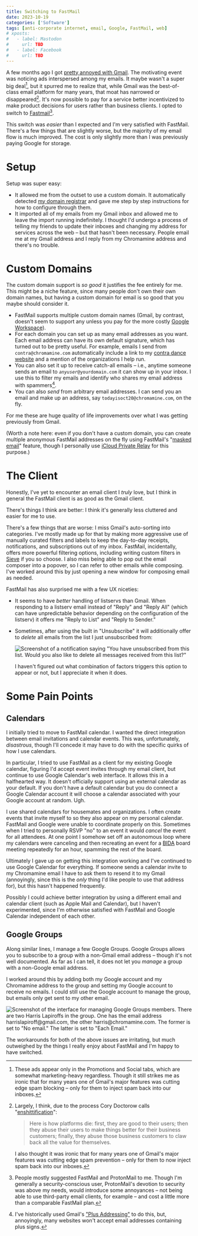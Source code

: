 ```yaml
---
title: Switching to FastMail
date: 2023-10-19
categories: ['Software']
tags: [anti-corporate internet, email, Google, FastMail, web]
# xposts:
#   - label: Mastodon
#     url: TBD
#   - label: Facebook
#     url: TBD
---
```


A few months ago I got [pretty annoyed with Gmail][gmail]. The motivating event was noticing ads interspersed among my emails. It maybe wasn't a super big deal[^1], but it spurred me to realize that, while Gmail was the best-of-class email platform for many years, that moat has narrowed or disappeared[^2]. It's now possible to pay for a service better incentivized to make product decisions for users rather than business clients. I opted to switch to [Fastmail][][^3].

[gmail]: /2023/05/increasingly-frustrated-with-gmail/
[FastMail]: https://www.fastmail.com/

This switch was _easier_ than I expected and I'm very satisfied with FastMail. There's a few things that are slightly worse, but the majority of my email flow is much improved. The cost is only slightly more than I was previously paying Google for storage.

# Setup

Setup was super easy:

* It allowed me from the outset to use a custom domain. It automatically detected [my domain registrar][gandi] and gave me step by step instructions for how to configure through them.
* It imported all of my emails from my Gmail inbox and allowed me to leave the import running indefinitely. I thought I'd undergo a process of telling my friends to update their inboxes and changing my address for services across the web – but that hasn't been necessary. People email me at my Gmail address and I reply from my Chromamine address and there's no trouble.

[gandi]: https://www.gandi.net/en

# Custom Domains

The custom domain support is _so good_ it justifies the fee entirely for me. This might be a niche feature, since many people don't own their own domain names, but having a custom domain for email is so good that you maybe should consider it.

* FastMail supports multiple custom domain names (Gmail, by contrast, doesn't seem to support any unless you pay for the more costly [Google Workspace][]).
* For each domain you can set up as many email addresses as you want. Each email address can have its own default signature, which has turned out to be pretty useful. For example, emails I send from `contra@chromamine.com` automatically include a link to my [contra dance website][contra] and a mention of the organizations I help run.
* You can also set it up to receive catch-all emails – i.e., anytime someone sends an email to <code><em>anyuser</em>@yourdomain.com</code> it can show up in your inbox. I use this to filter my emails and identify who shares my email address with spammers[^4].
* You can also *send* from arbitrary email addresses. I can send you an email and make up an address, say `todayisoct20@chromamine.com`, on the fly.

[Google Workspace]: https://workspace.google.com/
[contra]: /contra/

For me these are huge quality of life improvements over what I was getting previously from Gmail.

(Worth a note here: even if you don't have a custom domain, you can create multiple anonymous FastMail addresses on the fly using FastMail's "[masked email][]" feature, though I personally use [iCloud Private Relay][] for this purpose.)

[masked email]: https://www.fastmail.help/hc/en-us/articles/4406536368911-Masked-Email
[iCloud Private Relay]: https://support.apple.com/en-us/102602

# The Client

Honestly, I've yet to encounter an email client I _truly_ love, but I think in general the FastMail client is as good as the Gmail client.

There's things I think are better: I think it's generally less cluttered and easier for me to use.

There's a few things that are worse: I miss Gmail's auto-sorting into categories. I've mostly made up for that by making more aggressive use of manually curated filters and labels to keep the day-to-day receipts, notifications, and subscriptions out of my inbox. FastMail, incidentally, offers more powerful filtering options, including writing custom filters in [Sieve][] if you so choose. I also miss being able to pop out the email composer into a popover, so I can refer to other emails while composing. I've worked around this by just opening a new window for composing email as needed.

[Sieve]: https://en.wikipedia.org/wiki/Sieve_(mail_filtering_language)

FastMail has also surprised me with a few UX niceties:

* It seems to have _better_ handling of listservs than Gmail. When responding to a listserv email instead of "Reply" and "Reply All" (which can have unpredictable behavior depending on the configuration of the listserv) it offers me "Reply to List" and "Reply to Sender."
* Sometimes, after using the built in "Unsubscribe" it will additionally offer to *delete* all emails from the list I just unsubscribed from:

  ![Screenshot of a notification saying "You have unsubscribed from this list. Would you also like to delete all messages received from this list?"](/media/switching-to-fastmail/unsubscribe.png)

  I haven't figured out what combination of factors triggers this option to appear or not, but I appreciate it when it does.

# Some Pain Points

## Calendars

I initially tried to move to FastMail calendar. I wanted the direct integration between email invitations and calendar events. This was, unfortunately, _disastrous_, though I'll concede it may have to do with the specific quirks of how I use calendars.

In particular, I tried to use FastMail as a client for my existing Google calendar, figuring I'd accept event invites through my email client, but continue to use Google Calendar's web interface. It allows this in a halfhearted way. It doesn't officially support using an external calendar as your default. If you don't have a default calendar but you do connect a Google Calendar account it will choose a calendar associated with your Google account at random. Ugh.

I use shared calendars for housemates and organizations. I often create events that invite myself to so they also appear on my personal calendar. FastMail and Google were unable to coordinate properly on this. Sometimes when I tried to personally RSVP "no" to an event it would _cancel_ the event for all attendees. At one point I somehow set off an autonomous loop where my calendars were canceling and then recreating an event for a [BIDA][] board meeting repeatedly for an hour, spamming the rest of the board.

[BIDA]: https://bidadance.org/

Ultimately I gave up on getting this integration working and I've continued to use Google Calendar for everything. If someone sends a calendar invite to my Chromamine email I have to ask them to resend it to my Gmail (annoyingly, since this is the _only_ thing I'd like people to use that address for), but this hasn't happened frequently.

Possibly I could achieve better integration by using a different email and calendar client (such as Apple Mail and Calendar), but I haven't experimented, since I'm otherwise satisfied with FastMail and Google Calendar independent of each other.

## Google Groups

Along similar lines, I manage a few Google Groups. Google Groups allows you to subscribe to a group with a non-Gmail email address – though it's not well documented. As far as I can tell, it does not let you _manage_ a group with a non-Google email address.

I worked around this by adding both my Google account and my Chromamine address to the group and setting my Google account to receive no emails. I could still use the Google account to manage the group, but emails only get sent to my other email.

![Screenshot of the interface for managing Google Groups members. There are two Harris Lapiroffs in the group. One has the email address harrislapiroff@gmail.com, the other harris@chromamine.com. The former is set to "No email." The latter is set to "Each Email."](/media/switching-to-fastmail/group.png)

The workarounds for both of the above issues are irritating, but much outweighed by the things I really enjoy about FastMail and I'm happy to have switched.

[private relay]: https://support.apple.com/en-us/102602

[^1]: These ads appear only in the Promotions and Social tabs, which are somewhat marketing-heavy regardless. Though it still strikes me as ironic that for many years one of Gmail's major features was cutting edge spam blocking – only for them to inject spam back into our inboxes.

[^2]: Largely, I think, due to the process Cory Doctorow calls "[enshittification][enshittification]":

      > Here is how platforms die: first, they are good to their users; then they abuse their users to make things better for their business customers; finally, they abuse those business customers to claw back all the value for themselves.

      I also thought it was ironic that for many years one of Gmail's major features was cutting edge spam prevention – only for them to now inject spam back into our inboxes.

[^3]: People mostly suggested FastMail and ProtonMail to me. Though I'm generally a security-conscious user, ProtonMail's devotion to security was above my needs, would introduce some annoyances – not being able to use third-party email clients, for example – and cost a little more than a comparable FastMail plan.

[^4]: I've historically used Gmail's ["Plus Addressing"][plus addressing] to do this, but, annoyingly, many websites won't accept email addresses containing plus signs.

[plus addressing]: https://gmail.googleblog.com/2008/03/2-hidden-ways-to-get-more-from-your.html
[enshittification]: https://pluralistic.net/2023/01/21/potemkin-ai/#hey-guys
